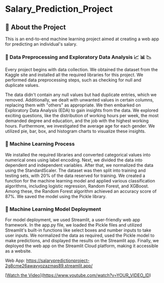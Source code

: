 # Salary_Prediction_Project
## 📌 About the Project

This is an end-to-end machine learning project aimed at creating a web app for predicting an individual's salary.

### 📌 Data Preprocessing and Exploratory Data Analysis 📈 📊 📉 

Every project begins with data collection. We obtained the dataset from the Kaggle site and installed all the required libraries for this project. We performed data preprocessing steps, such as checking for null and duplicate values.

The data didn't contain any null values but had duplicate entries, which we removed. Additionally, we dealt with unwanted values in certain columns, replacing them with "others" as appropriate. We then embarked on Exploratory Data Analysis (EDA) to gain insights from the data. We explored exciting questions, like the distribution of working hours per week, the most demanded degree and education, and the job with the highest working hours. Furthermore, we investigated the average age for each gender. We utilized pie, bar, box, and histogram charts to visualize these insights.

### 📌 Machine Learning Process

We installed the required libraries and converted categorical values into numerical ones using label encoding. Next, we divided the data into dependent and independent variables. After that, we normalized the data using the StandardScaler. The dataset was then split into training and testing sets, with 20% of the data reserved for training. We created a function for the machine learning model and applied various classification algorithms, including logistic regression, Random Forest, and XGBoost. Among these, the Random Forest algorithm achieved an accuracy score of 87%. We saved the model using the Pickle library.

### 📌 Machine Learning Model Deployment

For model deployment, we used Streamlit, a user-friendly web app framework. In the app.py file, we loaded the Pickle files and utilized Streamlit's built-in functions like select boxes and number inputs to take user inputs. We normalized the data as required, used the Pickle model to make predictions, and displayed the results on the Streamlit app. Finally, we deployed the web app on the Streamlit Cloud platform, making it accessible as a website.




Web App: https://salarypredictionproject-2g8cme26awavyozazmas89.streamlit.app/

[[Watch the Video](https://example.com/video-thumbnail.png)](https://www.youtube.com/watch?v=YOUR_VIDEO_ID)

